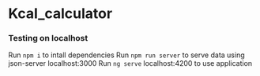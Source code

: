 # Kcal_calculator
 
### Testing on localhost
Run `npm i` to intall dependencies 
Run `npm run server` to serve data using json-server localhost:3000
Run `ng serve` localhost:4200 to use application
